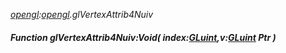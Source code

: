 _[opengl](../../modules/opengl/opengl-module.md):[opengl](../../modules/opengl/opengl-module.md).glVertexAttrib4Nuiv_
##### Function glVertexAttrib4Nuiv:Void( index:[GLuint](../../modules/opengl/opengl-gluint.md),v:[GLuint](../../modules/opengl/opengl-gluint.md) Ptr )
